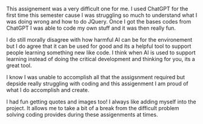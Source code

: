
This assignement was a very difficult one for me. I used ChatGPT for the first time this semester cause I was struggling so much to understand what I was doing wrong and how to do JQuery. Once I got the bases codes from ChatGPT I was able to code my own stuff and it was then really fun.

I do still morally disagree with how harmful AI can be for the environement but I do agree that it can be used for good and its a helpful tool to support people learning something new like code. I think when AI is used to support learning instead of doing the critical development and thinking for you, its a great tool.

I know I was unable to accomplish all that the assigsnment required but depside really struggling with coding and this assigenment I am proud of what I do accomplish and create.

I had fun getting quotes and images too! I always like adding myself into the project. It allows me to take a bit of a break from the difficult problem solving coding provides during these assigenments at times.
